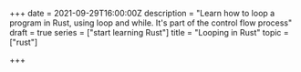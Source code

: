 +++
date = 2021-09-29T16:00:00Z
description = "Learn how to loop a program in Rust, using loop and while. It's part of the control flow process"
draft = true
series = ["start learning Rust"]
title = "Looping in Rust"
topic = ["rust"]

+++
